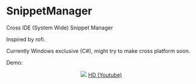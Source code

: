 # SnippetManager

Cross IDE (System Wide) Snippet Manager

Inspired by rofi.

Currently Windows exclusive (C#), might try to make cross platform soon.

Demo:
<p align="center">
  <img src="https://media.giphy.com/media/3kwbjJrk1VkY5bORzE/giphy.gif">
  <a href="https://youtu.be/appOTihaOhE">HD (Youtube)</a>
</p>
